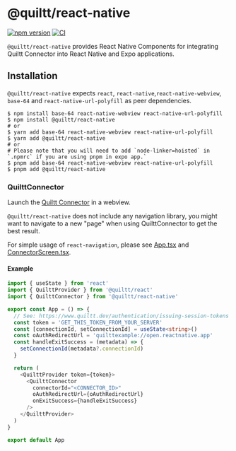 # @quiltt/react-native

[![npm version](https://badge.fury.io/js/@quiltt%2Freact-native.svg)](https://badge.fury.io/js/@quiltt%2Freact-native)
[![CI](https://github.com/quiltt/quiltt-public/actions/workflows/ci.yml/badge.svg?branch=main)](https://github.com/quiltt/quiltt-public/actions/workflows/ci.yml)

`@quiltt/react-native` provides React Native Components for integrating Quiltt Connector into React Native and Expo applications.

## Installation

`@quiltt/react-native` expects `react`, `react-native`,`react-native-webview`, `base-64` and `react-native-url-polyfill` as peer dependencies.

```shell
$ npm install base-64 react-native-webview react-native-url-polyfill
$ npm install @quiltt/react-native
# or
$ yarn add base-64 react-native-webview react-native-url-polyfill
$ yarn add @quiltt/react-native
# or
# Please note that you will need to add `node-linker=hoisted` in `.npmrc` if you are using pnpm in expo app.`
$ pnpm add base-64 react-native-webview react-native-url-polyfill
$ pnpm add @quiltt/react-native
```

### QuilttConnector

Launch the [Quiltt Connector](https://www.quiltt.dev/connector) in a webview.

`@quiltt/react-native` does not include any navigation library, you might want to navigate to a new "page" when using QuilttConnector to get the best result.

For simple usage of `react-navigation`, please see [App.tsx](examples/expo/App.tsx) and [ConnectorScreen.tsx](examples/expo/screens/ConnectorScreen.tsx).

#### Example

```typescript
import { useState } from 'react'
import { QuilttProvider } from '@quiltt/react'
import { QuilttConnector } from '@quiltt/react-native'

export const App = () => {
  // See: https://www.quiltt.dev/authentication/issuing-session-tokens
  const token = 'GET_THIS_TOKEN_FROM_YOUR_SERVER'
  const [connectionId, setConnectionId] = useState<string>()
  const oAuthRedirectUrl = 'quilttexample://open.reactnative.app'
  const handleExitSuccess = (metadata) => {
    setConnectionId(metadata?.connectionId)
  }

  return (
    <QuilttProvider token={token}>
      <QuilttConnector
        connectorId="<CONNECTOR_ID>"
        oAuthRedirectUrl={oAuthRedirectUrl}
        onExitSuccess={handleExitSuccess}
      />
    </QuilttProvider>
  )
}

export default App
```
